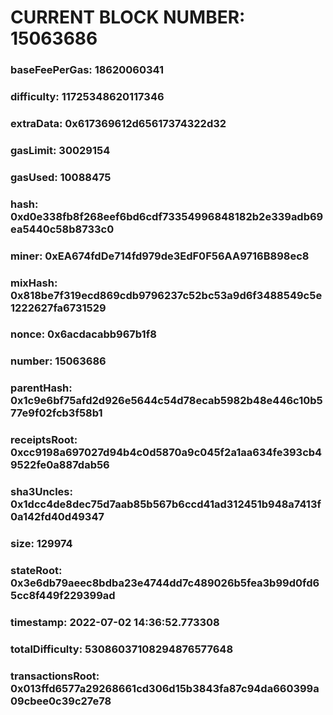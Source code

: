 # CURRENT BLOCK NUMBER: 15063686

### baseFeePerGas: 18620060341
### difficulty: 11725348620117346
### extraData: 0x617369612d65617374322d32
### gasLimit: 30029154
### gasUsed: 10088475
### hash: 0xd0e338fb8f268eef6bd6cdf73354996848182b2e339adb69ea5440c58b8733c0
### miner: 0xEA674fdDe714fd979de3EdF0F56AA9716B898ec8
### mixHash: 0x818be7f319ecd869cdb9796237c52bc53a9d6f3488549c5e1222627fa6731529
### nonce: 0x6acdacabb967b1f8
### number: 15063686
### parentHash: 0x1c9e6bf75afd2d926e5644c54d78ecab5982b48e446c10b577e9f02fcb3f58b1
### receiptsRoot: 0xcc9198a697027d94b4c0d5870a9c045f2a1aa634fe393cb49522fe0a887dab56
### sha3Uncles: 0x1dcc4de8dec75d7aab85b567b6ccd41ad312451b948a7413f0a142fd40d49347
### size: 129974
### stateRoot: 0x3e6db79aeec8bdba23e4744dd7c489026b5fea3b99d0fd65cc8f449f229399ad
### timestamp: 2022-07-02 14:36:52.773308
### totalDifficulty: 53086037108294876577648
### transactionsRoot: 0x013ffd6577a29268661cd306d15b3843fa87c94da660399a09cbee0c39c27e78
